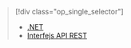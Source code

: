 > [!div class="op_single_selector"]
> * [.NET](../articles/media-services/media-services-dotnet-how-to-use.md)
> * [Interfejs API REST](../articles/media-services/media-services-rest-how-to-use.md)
> 
> 

<!--HONumber=Sep16_HO3-->


